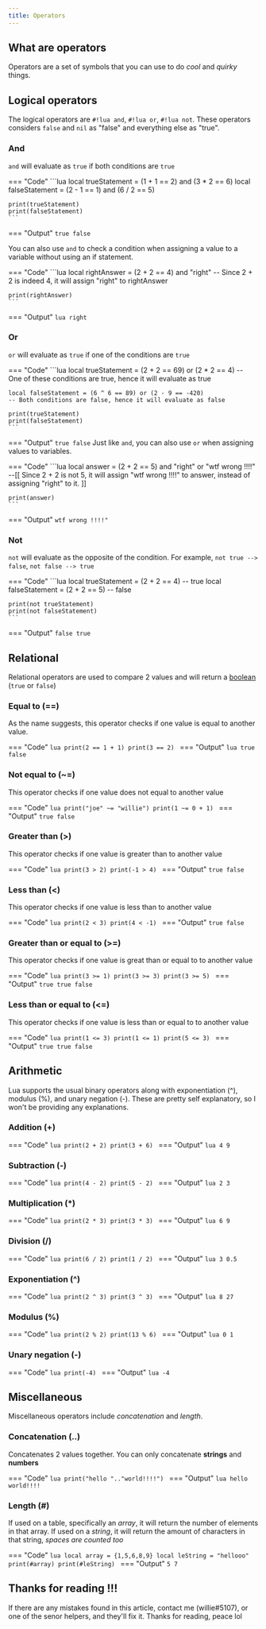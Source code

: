 ```yaml
---
title: Operators
---
```


## What are operators
Operators are a set of symbols that you can use to do *cool* and *quirky* things.

## Logical operators
The logical operators are ``#!lua and``, ``#!lua or``, ``#!lua not``.
These operators considers ``false`` and ``nil`` as "false" and everything else as "true".

### And
``and`` will evaluate as ``true`` if both conditions are ``true``

=== "Code"
	```lua
	local trueStatement = (1 + 1 == 2) and (3 * 2 == 6)
	local falseStatement = (2 - 1 == 1) and (6 / 2 == 5)

	print(trueStatement)
	print(falseStatement)
	```
=== "Output"
	```
	true
	false
	```

You can also use ``and`` to check a condition when assigning a value to a variable without using an if statement.

=== "Code"
	```lua
	local rightAnswer = (2 + 2 == 4) and "right"
	-- Since 2 + 2 is indeed 4, it will assign "right" to rightAnswer

	print(rightAnswer)
	```
=== "Output"
	```lua
	right
	```

### Or
``or`` will evaluate as ``true`` if one of the conditions are ``true``

=== "Code"
	```lua
	local trueStatement = (2 + 2 == 69) or (2 * 2 == 4)
	-- One of these conditions are true, hence it will evaluate as true

	local falseStatement = (6 ^ 6 == 89) or (2 - 9 == -420)
	-- Both conditions are false, hence it will evaluate as false

	print(trueStatement)
	print(falseStatement)
	```
=== "Output"
	```
	true
	false
	```
Just like ``and``, you can also use ``or`` when assigning values to variables.

=== "Code"
	```lua
	local answer = (2 + 2 == 5) and "right" or "wtf wrong !!!!"
	--[[ Since 2 + 2 is not 5, it will assign "wtf wrong !!!!" to answer, 
	instead of assigning "right" to it.
	]]

	print(answer)
	```
=== "Output"
	```
	wtf wrong !!!!"
	```

### Not
``not`` will evaluate as the opposite of the condition. For example, ``not true --> false``, ``not false --> true``

=== "Code"
	```lua
	local trueStatement = (2 + 2 == 4) -- true
	local falseStatement = (2 + 2 == 5) -- false

	print(not trueStatement)
	print(not falseStatement)
	```

=== "Output"
	```
	false
	true
	```

## Relational
Relational operators are used to compare 2 values and will return a [boolean](https://developer.roblox.com/en-us/articles/Boolean) (``true`` or ``false``)

### Equal to (==)
As the name suggests, this operator checks if one value is equal to another value.

=== "Code"
	```lua
	print(2 == 1 + 1)
	print(3 == 2)
	```
=== "Output"
	```lua
	true
	false
	```

### Not equal to (~=)
This operator checks if one value does not equal to another value

=== "Code"
	```lua
	print("joe" ~= "willie")
	print(1 ~= 0 + 1)
	```
=== "Output"
	```
	true
	false
	```

### Greater than (>)
This operator checks if one value is greater than to another value

=== "Code"
	```lua
	print(3 > 2)
	print(-1 > 4)
	```
=== "Output"
	```
	true
	false
	```

### Less than (<)
This operator checks if one value is less than to another value

=== "Code"
	```lua
		print(2 < 3)
		print(4 < -1)
	```
=== "Output"
	```
	true
	false
	```

### Greater than or equal to (>=)
This operator checks if one value is great than or equal to to another value

=== "Code"
	```lua
	print(3 >= 1)
	print(3 >= 3)
	print(3 >= 5)
	```
=== "Output"
	```
	true
	true
	false
	```
### Less than or equal to (<=)
This operator checks if one value is less than or equal to to another value

=== "Code"
	```lua
	print(1 <= 3)
	print(1 <= 1)
	print(5 <= 3)
	```
=== "Output"
	```
	true
	true
	false
	```

## Arithmetic
Lua supports the usual binary operators along with exponentiation (^), modulus (%), and unary negation (-). These are pretty self explanatory, so I won't be providing any explanations.

### Addition (+)

=== "Code"
	```lua
	print(2 + 2)
	print(3 + 6)
	```
=== "Output"
	```lua
	4
	9
	```

### Subtraction (-)

=== "Code"
	```lua
	print(4 - 2)
	print(5 - 2)
	```
=== "Output"
	```lua
	2
	3
	```

### Multiplication (*)

=== "Code"
	```lua
	print(2 * 3)
	print(3 * 3)
	```
=== "Output"
	```lua
	6
	9
	```

### Division (/)

=== "Code"
	```lua
	print(6 / 2)
	print(1 / 2)
	```
=== "Output"
	```lua
	3
	0.5
	```

### Exponentiation (^)

=== "Code"
	```lua
	print(2 ^ 3)
	print(3 ^ 3)
	```
=== "Output"
	```lua
	8
	27
	```

### Modulus (%)

=== "Code"
	```lua
	print(2 % 2)
	print(13 % 6)
	```
=== "Output"
	```lua
	0
	1
	```

### Unary negation (-)

=== "Code"
	```lua
	print(-4)
	```
=== "Output"
	```lua
	-4
	```

## Miscellaneous
Miscellaneous operators include *concatenation* and *length*.

### Concatenation (..)
Concatenates 2 values together. You can only concatenate **strings** and **numbers**

=== "Code"
	```lua
	print("hello ".."world!!!!")
	```
=== "Output"
	```lua
	hello world!!!!
	```

### Length (#)
If used on a table, specifically an *array*, it will return the number of elements in that array. If used on a *string*, it will return the amount of characters in that string, *spaces are counted too*

=== "Code"
	```lua
	local array = {1,5,6,8,9}
	local leString = "hellooo"
	print(#array)
	print(#leString)
	```
=== "Output"
	```
	5
	7
	```

## Thanks for reading !!!
If there are any mistakes found in this article, contact me (willie#5107), or one of the senor helpers, and they'll fix it. Thanks for reading, peace lol